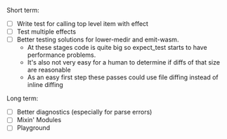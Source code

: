 Short term:
- [ ] Write test for calling top level item with effect
- [ ] Test multiple effects
- [ ] Better testing solutions for lower-medir and emit-wasm.
    - At these stages code is quite big so expect_test starts to have performance problems.
    - It's also not very easy for a human to determine if diffs of that size are reasonable
    - As an easy first step these passes could use file diffing instead of inline diffing

Long term:
- [ ] Better diagnostics (especially for parse errors)
- [ ] Mixin' Modules 
- [ ] Playground

